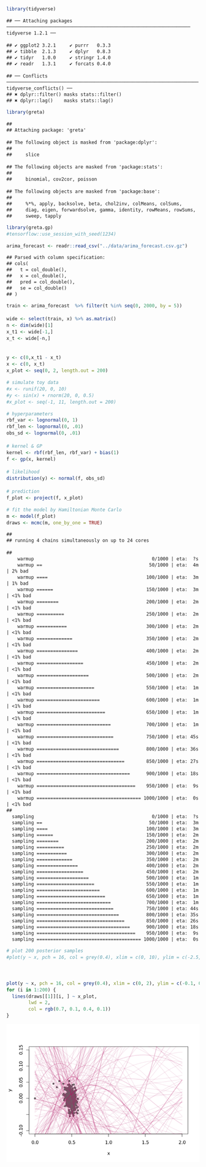 
``` r
library(tidyverse)
```

    ## ── Attaching packages ─────────────────────────────────────────────────────────────────── tidyverse 1.2.1 ──

    ## ✔ ggplot2 3.2.1     ✔ purrr   0.3.3
    ## ✔ tibble  2.1.3     ✔ dplyr   0.8.3
    ## ✔ tidyr   1.0.0     ✔ stringr 1.4.0
    ## ✔ readr   1.3.1     ✔ forcats 0.4.0

    ## ── Conflicts ────────────────────────────────────────────────────────────────────── tidyverse_conflicts() ──
    ## ✖ dplyr::filter() masks stats::filter()
    ## ✖ dplyr::lag()    masks stats::lag()

``` r
library(greta)
```

    ## 
    ## Attaching package: 'greta'

    ## The following object is masked from 'package:dplyr':
    ## 
    ##     slice

    ## The following objects are masked from 'package:stats':
    ## 
    ##     binomial, cov2cor, poisson

    ## The following objects are masked from 'package:base':
    ## 
    ##     %*%, apply, backsolve, beta, chol2inv, colMeans, colSums,
    ##     diag, eigen, forwardsolve, gamma, identity, rowMeans, rowSums,
    ##     sweep, tapply

``` r
library(greta.gp)
#tensorflow::use_session_with_seed(1234)
```

``` r
arima_forecast <- readr::read_csv("../data/arima_forecast.csv.gz")
```

    ## Parsed with column specification:
    ## cols(
    ##   t = col_double(),
    ##   x = col_double(),
    ##   pred = col_double(),
    ##   se = col_double()
    ## )

``` r
train <- arima_forecast  %>% filter(t %in% seq(0, 2000, by = 5))

wide <- select(train, x) %>% as.matrix() 
n <- dim(wide)[1]
x_t1 <- wide[-1,]
x_t <- wide[-n,] 


y <- c(0,x_t1 - x_t)
x <- c(0, x_t)
x_plot <- seq(0, 2, length.out = 200)
```

``` r
# simulate toy data
#x <- runif(20, 0, 10)
#y <- sin(x) + rnorm(20, 0, 0.5)
#x_plot <- seq(-1, 11, length.out = 200)
```

``` r
# hyperparameters
rbf_var <- lognormal(0, 1)
rbf_len <- lognormal(0, .01)
obs_sd <- lognormal(0, .01)

# kernel & GP
kernel <- rbf(rbf_len, rbf_var) + bias(1)
f <- gp(x, kernel)

# likelihood
distribution(y) <- normal(f, obs_sd)

# prediction
f_plot <- project(f, x_plot)
```

``` r
# fit the model by Hamiltonian Monte Carlo
m <- model(f_plot)
draws <- mcmc(m, one_by_one = TRUE)
```

    ## 
    ## running 4 chains simultaneously on up to 24 cores

    ## 
        warmup                                           0/1000 | eta:  ?s          
        warmup ==                                       50/1000 | eta:  4m | 2% bad 
        warmup ====                                    100/1000 | eta:  3m | 1% bad 
        warmup ======                                  150/1000 | eta:  3m | <1% bad
        warmup ========                                200/1000 | eta:  2m | <1% bad
        warmup ==========                              250/1000 | eta:  2m | <1% bad
        warmup ===========                             300/1000 | eta:  2m | <1% bad
        warmup =============                           350/1000 | eta:  2m | <1% bad
        warmup ===============                         400/1000 | eta:  2m | <1% bad
        warmup =================                       450/1000 | eta:  2m | <1% bad
        warmup ===================                     500/1000 | eta:  2m | <1% bad
        warmup =====================                   550/1000 | eta:  1m | <1% bad
        warmup =======================                 600/1000 | eta:  1m | <1% bad
        warmup =========================               650/1000 | eta:  1m | <1% bad
        warmup ===========================             700/1000 | eta:  1m | <1% bad
        warmup ============================            750/1000 | eta: 45s | <1% bad
        warmup ==============================          800/1000 | eta: 36s | <1% bad
        warmup ================================        850/1000 | eta: 27s | <1% bad
        warmup ==================================      900/1000 | eta: 18s | <1% bad
        warmup ====================================    950/1000 | eta:  9s | <1% bad
        warmup ====================================== 1000/1000 | eta:  0s | <1% bad
    ## 
      sampling                                           0/1000 | eta:  ?s          
      sampling ==                                       50/1000 | eta:  3m          
      sampling ====                                    100/1000 | eta:  3m          
      sampling ======                                  150/1000 | eta:  2m          
      sampling ========                                200/1000 | eta:  2m          
      sampling ==========                              250/1000 | eta:  2m          
      sampling ===========                             300/1000 | eta:  2m          
      sampling =============                           350/1000 | eta:  2m          
      sampling ===============                         400/1000 | eta:  2m          
      sampling =================                       450/1000 | eta:  2m          
      sampling ===================                     500/1000 | eta:  1m          
      sampling =====================                   550/1000 | eta:  1m          
      sampling =======================                 600/1000 | eta:  1m          
      sampling =========================               650/1000 | eta:  1m          
      sampling ===========================             700/1000 | eta:  1m          
      sampling ============================            750/1000 | eta: 44s          
      sampling ==============================          800/1000 | eta: 35s          
      sampling ================================        850/1000 | eta: 26s          
      sampling ==================================      900/1000 | eta: 18s          
      sampling ====================================    950/1000 | eta:  9s          
      sampling ====================================== 1000/1000 | eta:  0s

``` r
# plot 200 posterior samples
#plot(y ~ x, pch = 16, col = grey(0.4), xlim = c(0, 10), ylim = c(-2.5, 2.5))



plot(y ~ x, pch = 16, col = grey(0.4), xlim = c(0, 2), ylim = c(-0.1, 0.15))
for (i in 1:200) {
  lines(draws[[1]][i, ] ~ x_plot,
        lwd = 2,
        col = rgb(0.7, 0.1, 0.4, 0.1))  
}
```

![](greta-gp_files/figure-gfm/unnamed-chunk-6-1.png)<!-- -->
